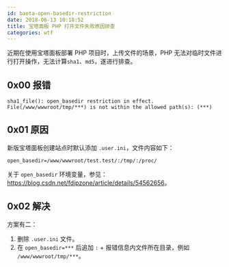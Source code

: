 ```yaml
---
id: baota-open-basedir-restriction
date: 2018-06-13 10:18:52
title: 宝塔面板 PHP 打开文件失败原因排查
categories: wtf
---
```


近期在使用宝塔面板部署 PHP 项目时，上传文件的场景，PHP 无法对临时文件进行打开操作，无法计算`sha1`、`md5`，遂进行排查。

## 0x00 报错

`sha1_file(): open_basedir restriction in effect. File(/www/wwwroot/tmp/***) is not within the allowed path(s): (***)`

## 0x01 原因

新版宝塔面板创建站点时默认添加 `.user.ini`，文件内容如下：

```
open_basedir=/www/wwwroot/test.test/:/tmp/:/proc/
```

关于 `open_basedir` 环境变量，参见：<https://blog.csdn.net/fdipzone/article/details/54562656>。

## 0x02 解决

方案有二：

1. 删除 `.user.ini` 文件。
2. 在 `open_basedir=***` 后追加 `:` + 报错信息内文件所在目录，例如 `/www/wwwroot/tmp/***`。